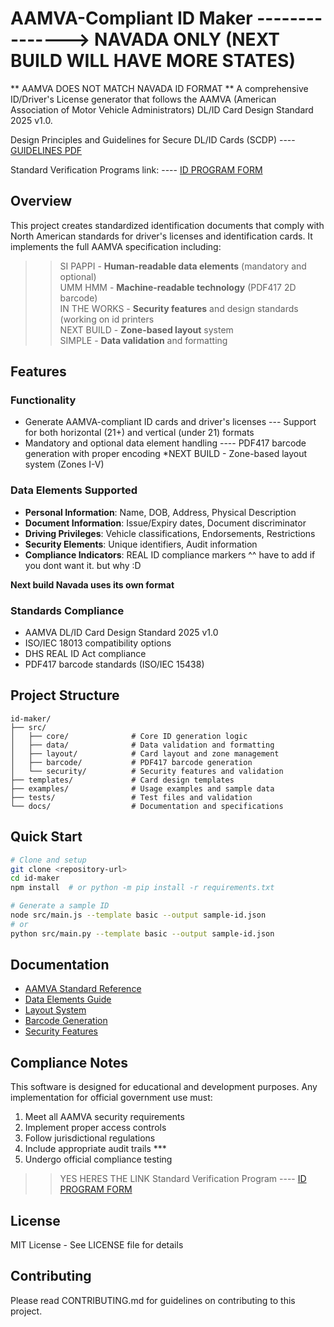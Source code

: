 # AAMVA-Compliant ID Maker ---------------> NAVADA ONLY (NEXT BUILD WILL HAVE MORE STATES) 


** AAMVA DOES NOT MATCH NAVADA ID FORMAT **
A comprehensive ID/Driver's License generator that follows the AAMVA (American Association of Motor Vehicle Administrators) DL/ID Card Design Standard 2025 v1.0. 


Design Principles and Guidelines 
for Secure DL/ID Cards (SCDP)
    ---- [GUIDELINES PDF](https://www.aamva.org/getmedia/19072a17-e9f2-45e0-975f-5e00588cb3f8/Design-Principles-and-Guidelines-for-Secure-DLID-Cards.pdf)


Standard Verification Programs link:
    ---- [ID PROGRAM FORM](https://www.aamva.org/publications-news/best-practices-standards/courtesy-standard-verification-programs/courtesy-verification-program)

 




## Overview


This project creates standardized identification documents that comply with North American standards for driver's licenses and identification cards. It implements the full AAMVA specification including:


>>  SI PAPPI   - **Human-readable data elements** (mandatory and optional) <BR/>
>>  UMM HMM    - **Machine-readable technology** (PDF417 2D barcode) <BR/> 
>> IN THE WORKS - **Security features** and design standards (working on id printers <BR/> 
>> NEXT BUILD  - **Zone-based layout** system <BR/>
>>  SIMPLE     - **Data validation** and formatting <BR/>

## Features

### Functionality
- Generate AAMVA-compliant ID cards and driver's licenses
--- Support for both horizontal (21+) and vertical (under 21) formats
- Mandatory and optional data element handling
---- PDF417 barcode generation with proper encoding
*NEXT BUILD - Zone-based layout system (Zones I-V)

### Data Elements Supported
- **Personal Information**: Name, DOB, Address, Physical Description
- **Document Information**: Issue/Expiry dates, Document discriminator
- **Driving Privileges**: Vehicle classifications, Endorsements, Restrictions
- **Security Elements**: Unique identifiers, Audit information
- **Compliance Indicators**: REAL ID compliance markers
                               ^^ have to add if you dont want it. but why :D

  
**Next build Navada uses its own format**
 ### Standards Compliance
   - AAMVA DL/ID Card Design Standard 2025 v1.0
   - ISO/IEC 18013 compatibility options
   - DHS REAL ID Act compliance
   - PDF417 barcode standards (ISO/IEC 15438)

## Project Structure

```
id-maker/
├── src/
│   ├── core/              # Core ID generation logic
│   ├── data/              # Data validation and formatting
│   ├── layout/            # Card layout and zone management
│   ├── barcode/           # PDF417 barcode generation
│   └── security/          # Security features and validation
├── templates/             # Card design templates
├── examples/              # Usage examples and sample data
├── tests/                 # Test files and validation
└── docs/                  # Documentation and specifications
```

## Quick Start

```bash
# Clone and setup
git clone <repository-url>
cd id-maker
npm install  # or python -m pip install -r requirements.txt

# Generate a sample ID
node src/main.js --template basic --output sample-id.json
# or
python src/main.py --template basic --output sample-id.json
```

## Documentation

- [AAMVA Standard Reference](docs/aamva-reference.md)
- [Data Elements Guide](docs/data-elements.md)
- [Layout System](docs/layout-zones.md)
- [Barcode Generation](docs/pdf417-barcode.md)
- [Security Features](docs/security.md)

## Compliance Notes

This software is designed for educational and development purposes. Any implementation for official government use must:

1. Meet all AAMVA security requirements
2. Implement proper access controls
3. Follow jurisdictional regulations
4. Include appropriate audit trails ***
5. Undergo official compliance testing
>>YES HERES THE LINK 
Standard Verification Program
    ---- [ID PROGRAM FORM](https://www.aamva.org/publications-news/best-practices-standards/courtesy-standard-verification-programs/courtesy-verification-program)


## License

MIT License - See LICENSE file for details

## Contributing

Please read CONTRIBUTING.md for guidelines on contributing to this project.
